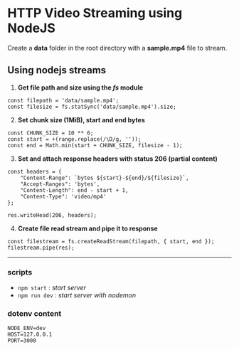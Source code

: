 # HTTP Video Streaming using NodeJS
Create a **data** folder in the root directory with a **sample.mp4** file to stream.

## Using nodejs streams

1. **Get file path and size using the *fs* module**
```
const filepath = 'data/sample.mp4';
const filesize = fs.statSync('data/sample.mp4').size;
```

2. **Set chunk size (1MiB), start and end bytes**
```
const CHUNK_SIZE = 10 ** 6;
const start = +(range.replace(/\D/g, ''));
const end = Math.min(start + CHUNK_SIZE, filesize - 1);
```

3. **Set and attach response headers with status 206 (partial content)**
```
const headers = {
    "Content-Range": `bytes ${start}-${end}/${filesize}`,
    "Accept-Ranges": 'bytes',
    "Content-Length": end - start + 1,
    "Content-Type": 'video/mp4'
};

res.writeHead(206, headers);
```

4. **Create file read stream and pipe it to response**
```
const filestream = fs.createReadStream(filepath, { start, end });
filestream.pipe(res);
```

---

### scripts

- `npm start` : *start server*
- `npm run dev` : *start server with nodemon*

### dotenv content

```
NODE_ENV=dev
HOST=127.0.0.1
PORT=3000
```